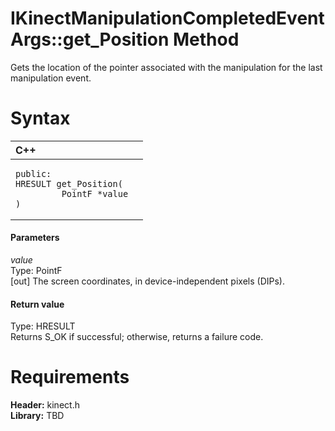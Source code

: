 IKinectManipulationCompletedEventArgs::get\_Position Method  
===========================================================  

Gets the location of the pointer associated with the manipulation for the last manipulation event. <span id="syntaxSection"></span>

Syntax  
======  

<table>
<colgroup>
<col width="100%" />
</colgroup>
<thead>
<tr class="header">
<th align="left">C++</th>
</tr>
</thead>
<tbody>
<tr class="odd">
<td align="left"><pre><code>public:  
HRESULT get_Position(  
         PointF *value  
)</code></pre></td>
</tr>
</tbody>
</table>

<span id="ID4EG"></span>
#### Parameters  

*value*    
Type: PointF  
[out] The screen coordinates, in device-independent pixels (DIPs).  

<span id="ID4EP"></span>
#### Return value  

Type: HRESULT  
Returns S\_OK if successful; otherwise, returns a failure code.  

<span id="requirements"></span>

Requirements  
============  

**Header:** kinect.h  
**Library:** TBD  



<!--Please do not edit the data in the comment block below.-->
<!--
TOCTitle : get_Position Method
RLTitle : IKinectManipulationCompletedEventArgs::get_Position Method
KeywordK : get_Position method
KeywordK : IKinectManipulationCompletedEventArgs::get_Position method
KeywordF : IKinectManipulationCompletedEventArgs::get_Position
KeywordF : get_Position
KeywordF : Microsoft.Kinect.kinect.IKinectManipulationCompletedEventArgs.get_Position(PointF@)
KeywordA : M:Microsoft.Kinect.kinect.IKinectManipulationCompletedEventArgs.get_Position(PointF@)
AssetID : M:Microsoft.Kinect.kinect.IKinectManipulationCompletedEventArgs.get_Position(PointF@)
Locale : en-us
CommunityContent : 1
APIType : Managed
APILocation : 
APIName : Microsoft.Kinect.kinect.IKinectManipulationCompletedEventArgs::get_Position
TargetOS : Windows
TopicType : kbSyntax
DevLang : C++
DocSet : K4Wv2
ProjType : K4Wv2Proj
Technology : Kinect for Windows
Product : Kinect for Windows SDK v2
productversion : 20
-->
